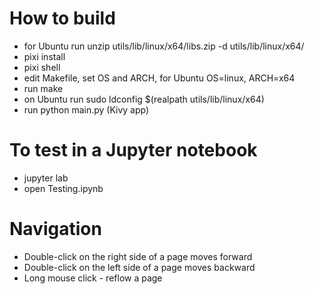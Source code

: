 # How to build
- for Ubuntu run unzip utils/lib/linux/x64/libs.zip -d utils/lib/linux/x64/
- pixi install
- pixi shell
- edit Makefile, set OS and ARCH, for Ubuntu OS=linux, ARCH=x64
- run make
- on Ubuntu run sudo ldconfig $(realpath utils/lib/linux/x64)
- run python main.py (Kivy app)

# To test in a Jupyter notebook
- jupyter lab
- open Testing.ipynb

# Navigation
- Double-click on the right side of a page moves forward
- Double-click on the left side of a page moves backward
- Long mouse click - reflow a page
